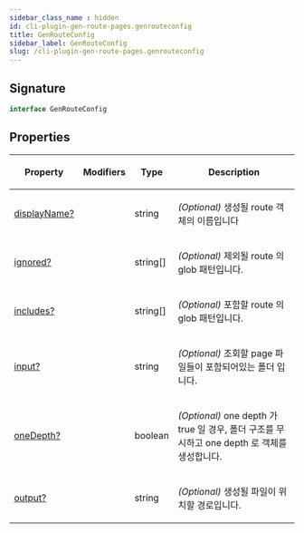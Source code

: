 ```yaml
---
sidebar_class_name : hidden
id: cli-plugin-gen-route-pages.genrouteconfig
title: GenRouteConfig
sidebar_label: GenRouteConfig
slug: /cli-plugin-gen-route-pages.genrouteconfig
---
```






## Signature

```typescript
interface GenRouteConfig 
```

## Properties

<table><thead><tr><th>

Property


</th><th>

Modifiers


</th><th>

Type


</th><th>

Description


</th></tr></thead>
<tbody><tr><td>

[displayName?](./cli-plugin-gen-route-pages.genrouteconfig.displayname)


</td><td>


</td><td>

string


</td><td>

_(Optional)_ 생성될 route 객체의 이름입니다


</td></tr>
<tr><td>

[ignored?](./cli-plugin-gen-route-pages.genrouteconfig.ignored)


</td><td>


</td><td>

string[]


</td><td>

_(Optional)_ 제외될 route 의 glob 패턴입니다.


</td></tr>
<tr><td>

[includes?](./cli-plugin-gen-route-pages.genrouteconfig.includes)


</td><td>


</td><td>

string[]


</td><td>

_(Optional)_ 포함할 route 의 glob 패턴입니다.


</td></tr>
<tr><td>

[input?](./cli-plugin-gen-route-pages.genrouteconfig.input)


</td><td>


</td><td>

string


</td><td>

_(Optional)_ 조회할 page 파일들이 포함되어있는 폴더 입니다.


</td></tr>
<tr><td>

[oneDepth?](./cli-plugin-gen-route-pages.genrouteconfig.onedepth)


</td><td>


</td><td>

boolean


</td><td>

_(Optional)_ one depth 가 true 일 경우, 폴더 구조를 무시하고 one depth 로 객체를 생성합니다.


</td></tr>
<tr><td>

[output?](./cli-plugin-gen-route-pages.genrouteconfig.output)


</td><td>


</td><td>

string


</td><td>

_(Optional)_ 생성될 파일이 위치할 경로입니다.


</td></tr>
</tbody></table>
